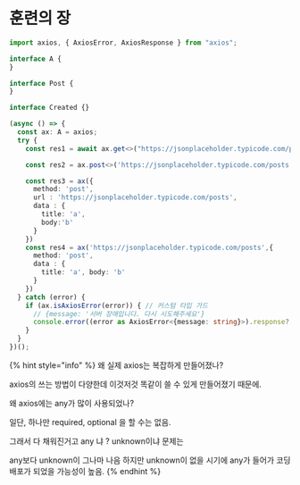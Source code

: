# 훈련의 장

```typescript
import axios, { AxiosError, AxiosResponse } from "axios";

interface A {
}

interface Post {
}

interface Created {}

(async () => {
  const ax: A = axios;
  try {
    const res1 = await ax.get<>("https://jsonplaceholder.typicode.com/posts/1");

    const res2 = ax.post<>('https://jsonplaceholder.typicode.com/posts', { title: 'a', body: 'b'})

    const res3 = ax({
      method: 'post',
      url : 'https://jsonplaceholder.typicode.com/posts',
      data : {
        title: 'a', 
        body:'b'
      }
    })
    const res4 = ax('https://jsonplaceholder.typicode.com/posts',{
      method: 'post',
      data : {
        title: 'a', body: 'b'
      }
    })
  } catch (error) {
    if (ax.isAxiosError(error)) { // 커스텀 타입 가드
      // {message: '서버 장애입니다. 다시 시도해주세요'}
      console.error((error as AxiosError<{message: string}>).response?.data.message )
    }
  }
})();


```





{% hint style="info" %}
왜 실제 axios는 복잡하게 만들어졌나?

axios의 쓰는 방법이 다양한데 이것저것 똑같이 쓸 수 있게 만들어졌기 때문에.

왜 axios에는 any가 많이 사용되었나?

일단, 하나만 required, optional 을 할 수는 없음.

그래서 다 채워진거고 any 냐 ? unknown이냐 문제는&#x20;

any보다 unknown이 그나마 나음 하지만 unknown이 없을 시기에 any가 들어가 코딩 배포가 되었을 가능성이 높음.
{% endhint %}
